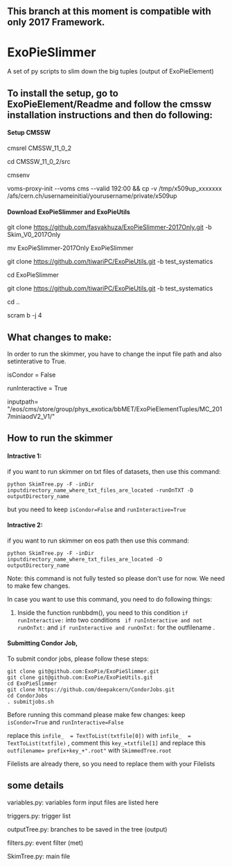 ## This branch at this moment is compatible with only 2017 Framework. 

# ExoPieSlimmer
A set of py scripts to slim down the big tuples (output of ExoPieElement) 

## To install the setup, go to ExoPieElement/Readme and follow the cmssw installation instructions and then do following: 

#### Setup CMSSW
cmsrel CMSSW_11_0_2

cd CMSSW_11_0_2/src

cmsenv

voms-proxy-init --voms cms --valid 192:00 && cp -v /tmp/x509up_xxxxxxx /afs/cern.ch/usernameinitial/yourusername/private/x509up


#### Download ExoPieSlimmer and ExoPieUtils
git clone https://github.com/fasyakhuza/ExoPieSlimmer-2017Only.git -b Skim_V0_2017Only 

mv ExoPieSlimmer-2017Only ExoPieSlimmer

git clone https://github.com/tiwariPC/ExoPieUtils.git -b test_systematics

cd ExoPieSlimmer

git clone https://github.com/tiwariPC/ExoPieUtils.git -b test_systematics

cd ..

scram b -j 4


## What changes to make: 

In order to run the skimmer, you have to change the input file path and also setinterative to True. 

isCondor = False

runInteractive = True

inputpath= "/eos/cms/store/group/phys_exotica/bbMET/ExoPieElementTuples/MC_2017miniaodV2_V1/" 


## How to run the skimmer 

#### Intractive 1: 
if you want to run skimmer on txt files of datasets, then use this command:
```
python SkimTree.py -F -inDir inputdirectory_name_where_txt_files_are_located -runOnTXT -D outputDirectory_name
```
but you need to keep `isCondor=False` and `runInteractive=True`

#### Intractive 2:
if you want to run skimmer on eos path then use this command:
```
python SkimTree.py -F -inDir inputdirectory_name_where_txt_files_are_located -D outputDirectory_name
```
Note: this command is not fully tested so please don't use for now. We need to make few changes.

In case you want to use this command, you need to do following things:
1. Inside the function runbbdm(), you need to this condition `if runInteractive:` into two conditions ` if runInteractive and not runOnTxt:` and ` if runInteractive and runOnTxt: ` for the outfilename . 

#### Submitting Condor Job,

To submit condor jobs, please follow these steps:
```
git clone git@github.com:ExoPie/ExoPieSlimmer.git
git clone git@github.com:ExoPie/ExoPieUtils.git
cd ExoPieSlimmer
git clone https://github.com/deepakcern/CondorJobs.git
cd CondorJobs
. submitjobs.sh
```
Before running this command please make few changes:
keep `isCondor=True` and `runInteractive=False`

replace this `infile_  = TextToList(txtfile[0])` with `infile_  = TextToList(txtfile)` , comment this `key_=txtfile[1]` and replace this `outfilename= prefix+key_+".root"` with `SkimmedTree.root`

Filelists are already there, so you need to replace them with your Filelists


## some details 

variables.py: variables form input files are listed here

triggers.py: trigger list

outputTree.py: branches to be saved in the tree (output)

filters.py: event filter (met) 

SkimTree.py: main file 
